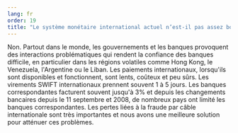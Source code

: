 ```yaml
---
lang: fr
order: 19
title: "Le système monétaire international actuel n’est-il pas assez bon?"
---
```

Non. Partout dans le monde, les gouvernements et les banques provoquent des interactions problématiques qui rendent la confiance des banques difficile, en particulier dans les régions volatiles comme Hong Kong, le Venezuela, l'Argentine ou le Liban. Les paiements internationaux, lorsqu'ils sont disponibles et fonctionnent, sont lents, coûteux et peu sûrs. Les virements SWIFT internationaux prennent souvent 1 à 5 jours. Les banques correspondantes facturent souvent jusqu'à 3% et depuis les changements bancaires depuis le 11 septembre et 2008, de nombreux pays ont limité les banques correspondantes. Les pertes liées à la fraude par câble internationale sont très importantes et nous avons une meilleure solution pour atténuer ces problèmes.
